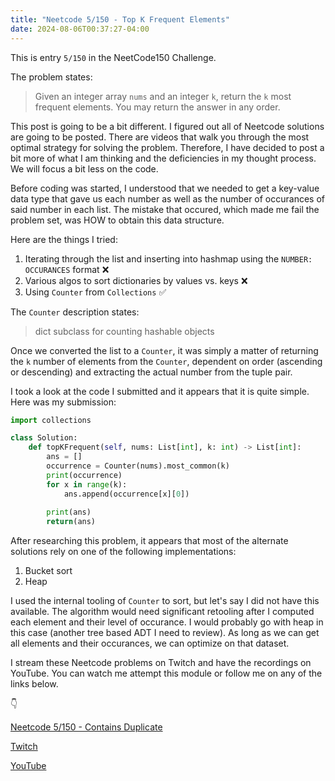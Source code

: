 ```yaml
---
title: "Neetcode 5/150 - Top K Frequent Elements"
date: 2024-08-06T00:37:27-04:00
---
```


This is entry `5/150` in the NeetCode150 Challenge.

The problem states:

> Given an integer array `nums` and an integer `k`, return the `k` most frequent elements. You may return the answer in any order.

This post is going to be a bit different. I figured out all of Neetcode solutions are going to be posted. There are videos that walk you through the most optimal strategy for solving the problem. Therefore, I have decided to post a bit more of what I am thinking and the deficiencies in my thought process. We will focus a bit less on the code.

Before coding was started, I understood that we needed to get a key-value data type that gave us each number as well as the number of occurances of said number in each list. The mistake that occured, which made me fail the problem set, was HOW to obtain this data structure.

Here are the things I tried:
1. Iterating through the list and inserting into hashmap using the `NUMBER: OCCURANCES` format ❌️
2. Various algos to sort dictionaries by values vs. keys ❌️
3. Using `Counter` from `Collections` ✅️

The `Counter` description states: 

> dict subclass for counting hashable objects

Once we converted the list to a `Counter`, it was simply a matter of returning the `k` number of elements from the `Counter`, dependent on order (ascending or descending) and extracting the actual number from the tuple pair.

I took a look at the code I submitted and it appears that it is quite simple. Here was my submission:

```python
import collections

class Solution:
    def topKFrequent(self, nums: List[int], k: int) -> List[int]:
        ans = []
        occurrence = Counter(nums).most_common(k)
        print(occurrence)
        for x in range(k):
            ans.append(occurrence[x][0])
        
        print(ans)
        return(ans)
```

After researching this problem, it appears that most of the alternate solutions rely on one of the following implementations:

1. Bucket sort
2. Heap

I used the internal tooling of `Counter` to sort, but let's say I did not have this available. The algorithm would need significant retooling after I computed each element and their level of occurance.  I would probably go with heap in this case (another tree based ADT I need to review). As long as we can get all elements and their occurances, we can optimize on that dataset.



I stream these Neetcode problems on Twitch and have the recordings on YouTube. You can watch me attempt this module or follow me on any of the links below.


👇

[Neetcode 5/150 - Contains Duplicate](https://youtu.be/sp2OIW76w_s)

[Twitch](https://twitch.tv/Mexpat911)

[YouTube](https://www.youtube.com/@mexpat911)
